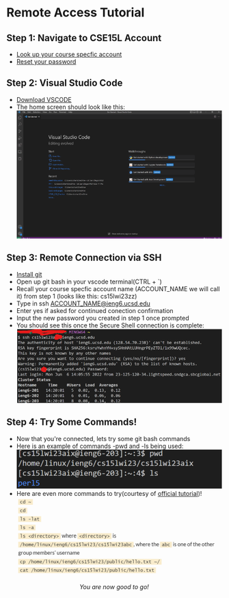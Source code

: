 # Remote Access Tutorial 

## Step 1: Navigate to CSE15L Account 
- [Look up your course specfic account](https://sdacs.ucsd.edu/~icc/index.php)
- [Reset your password](https://docs.google.com/document/d/1hs7CyQeh-MdUfM9uv99i8tqfneos6Y8bDU0uhn1wqho/edit)

## Step 2: Visual Studio Code
- [Download VSCODE](https://code.visualstudio.com/download)
- The home screen should look like this: <br>
![vscodehomescreen](../images/vscodedownload.png)

## Step 3: Remote Connection via SSH 
- [Install git](https://git-scm.com/book/en/v2/Getting-Started-Installing-Git)
- Open up git bash in your vscode terminal(CTRL + `)
- Recall your course specfic account name (ACCOUNT_NAME we will call it) from step 1 (looks like this: cs15lwi23zz)
- Type in ssh ACCOUNT_NAME@ieng6.ucsd.edu
- Enter yes if asked for continued conection confirmation
- Input the new password you created in step 1 once prompted 
- You should see this once the Secure Shell connection is complete:
![ucsdsshconnection](../images/sshconnectionsuccess.png)

## Step 4: Try Some Commands!
- Now that you're connected, lets try some git bash commands 
- Here is an example of commands -pwd and -ls being used: 
![examplebashcommands](../images/gitbashcommands.png)
- Here are even more commands to try(courtesy of [official tutorial](https://ucsd-cse15l-w23.github.io/week/week1/#part-3--visual-studio-code))!
![morecommands](../images/morebashcommands.png)

<p style="text-align: center; font-style: italic;">You are now good to go!</p>
